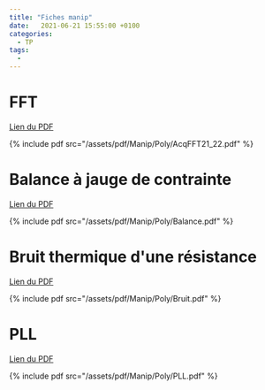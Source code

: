 ```yaml
---
title: "Fiches manip"
date:   2021-06-21 15:55:00 +0100
categories:
  - TP
tags:
  - 
---
```


# FFT

[Lien du PDF](/assets/pdf/Manip/Poly/AcqFFT21_22.pdf)

{% include pdf src="/assets/pdf/Manip/Poly/AcqFFT21_22.pdf" %}

# Balance à jauge de contrainte

[Lien du PDF](/assets/pdf/Manip/Poly/Balance.pdf)

{% include pdf src="/assets/pdf/Manip/Poly/Balance.pdf" %}

# Bruit thermique d'une résistance

[Lien du PDF](/assets/pdf/Manip/Poly/Bruit.pdf)

{% include pdf src="/assets/pdf/Manip/Poly/Bruit.pdf" %}


# PLL

[Lien du PDF](/assets/pdf/Manip/Poly/PLL.pdf)

{% include pdf src="/assets/pdf/Manip/Poly/PLL.pdf" %}

